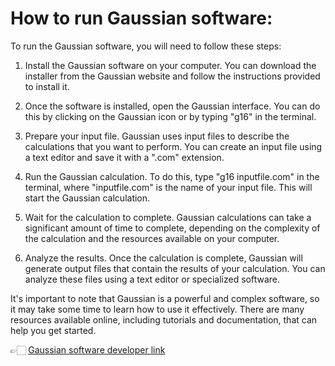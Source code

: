 # How to run Gaussian software:

To run the Gaussian software, you will need to follow these steps:

1. Install the Gaussian software on your computer. You can download the installer from the Gaussian website and follow the instructions provided to install it.

2. Once the software is installed, open the Gaussian interface. You can do this by clicking on the Gaussian icon or by typing "g16" in the terminal.

3. Prepare your input file. Gaussian uses input files to describe the calculations that you want to perform. You can create an input file using a text editor and save it with a ".com" extension.

4. Run the Gaussian calculation. To do this, type "g16 inputfile.com" in the terminal, where "inputfile.com" is the name of your input file. This will start the Gaussian calculation.

5. Wait for the calculation to complete. Gaussian calculations can take a significant amount of time to complete, depending on the complexity of the calculation and the resources available on your computer.

6. Analyze the results. Once the calculation is complete, Gaussian will generate output files that contain the results of your calculation. You can analyze these files using a text editor or specialized software.

It's important to note that Gaussian is a powerful and complex software, so it may take some time to learn how to use it effectively. There are many resources available online, including tutorials and documentation, that can help you get started.



👉🏻 [Gaussian software developer link](https://gaussian.com/)

